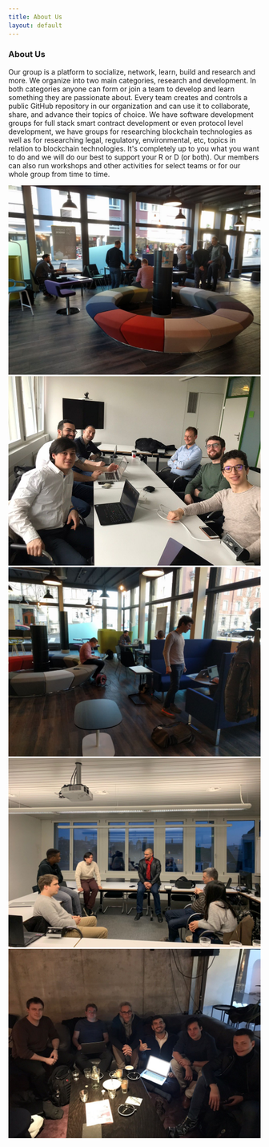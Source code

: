 ```yaml
---
title: About Us
layout: default
---
```


<!-- start what we offer section -->
<section>
    <div class="container">
        <div class="section-heading">
            <h3>About Us</h3>
            <p class="width-85 sm-width-75 xs-width-95">Our group is a platform to socialize, network, learn, build and research and more. We organize into two main categories, research and development. In both categories anyone can form or join a team to develop and learn something they are passionate about.
              Every team creates and controls a public GitHub repository in our organization and can use it to collaborate, share, and advance their topics of choice. We have software development groups for full stack smart contract development or even protocol level development, we have groups for researching blockchain technologies as well as for researching legal, regulatory, environmental, etc, topics in relation to blockchain technologies. It's completely up to you what you want to do and we will do our best to support your R or D (or both). Our members can also run workshops and other activities for select teams or for our whole group from time to time.
</p>
        </div>
        <div class="owl-carousel owl-theme" id="services-carousel">
            <div class="service-box">
                <div class="img-holder"><img alt="service-img" src="assets/img/content/about/1.jpg"></div>
            </div>
            <div class="service-box">
                <div class="img-holder"><img alt="service-img" src="assets/img/content/about/2.jpg"></div>
            </div>
            <div class="service-box">
                <div class="img-holder"><img alt="service-img" src="assets/img/content/about/3.jpg"></div>
            </div>
            <div class="service-box">
                <div class="img-holder"><img alt="service-img" src="assets/img/content/about/4.jpg"></div>
            </div>
            <div class="service-box">
                <div class="img-holder"><img alt="service-img" src="assets/img/content/about/5.jpg"></div>
            </div>
        </div>
    </div>
</section>
<!-- end service section -->
